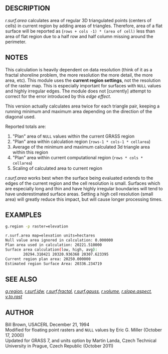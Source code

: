 ## DESCRIPTION

*r.surf.area* calculates area of regular 3D triangulated points (centers
of cells) in current region by adding areas of triangles. Therefore,
area of a flat surface will be reported as
(`rows + cols -1) * (area of cell)` less than area of flat region due to
a half row and half column missing around the perimeter.

## NOTES

This calculation is heavily dependent on data resolution (think of it as
a fractal shoreline problem, the more resolution the more detail, the
more area, etc). This module uses the **current region settings**, not
the resolution of the raster map. This is especially important for
surfaces with `NULL` values and highly irregular edges. The module does
not \[currently\] attempt to correct for the error introduced by this
*edge effect*.

This version actually calculates area twice for each triangle pair,
keeping a running minimum and maximum area depending on the direction of
the diagonal used.

Reported totals are:

1. "Plan" area of `NULL` values within the current GRASS region
2. "Plan" area within calculation region (`rows-1 * cols-1 * cellarea`)
3. Average of the minimum and maximum calculated 3d triangle area
    within this region
4. "Plan" area within current computational region
    (`rows * cols * cellarea`)
5. Scaling of calculated area to current region

*r.surf.area* works best when the surface being evaluated extends to the
edges of the current region and the cell resolution is small. Surfaces
which are especially long and thin and have highly irregular boundaries
will tend to have underestimated surface areas. Setting a high cell
resolution (small area) will greatly reduce this impact, but will cause
longer processing times.

## EXAMPLES

```sh
g.region -p raster=elevation

r.surf.area map=elevation units=hectares
Null value area ignored in calculation: 0.000000
Plan area used in calculation: 20221.510000
Surface area calculation(low, high, avg):
        20294.310421 20320.936368 20307.623395
Current region plan area: 20250.000000
Estimated region Surface Area: 20336.234719
```

## SEE ALSO

*[g.region](g.region.md), [r.surf.idw](r.surf.idw.md),
[r.surf.fractal](r.surf.fractal.md), [r.surf.gauss](r.surf.gauss.md),
[r.volume](r.volume.md), [r.slope.aspect](r.slope.aspect.md),
[v.to.rast](v.to.rast.md)*

## AUTHOR

Bill Brown, USACERL December 21, 1994  
Modified for floating point rasters and `NULL` values by Eric G. Miller
(October 17, 2000)  
Updated for GRASS 7, and units option by Martin Landa, Czech Technical
University in Prague, Czech Republic (October 2011)
